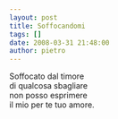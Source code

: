 ```yaml
---
layout: post
title: Soffocandomi
tags: []
date: 2008-03-31 21:48:00
author: pietro
---
```

Soffocato dal timore<br/>di qualcosa sbagliare<br/>non posso esprimere<br/>il mio per te tuo amore.
